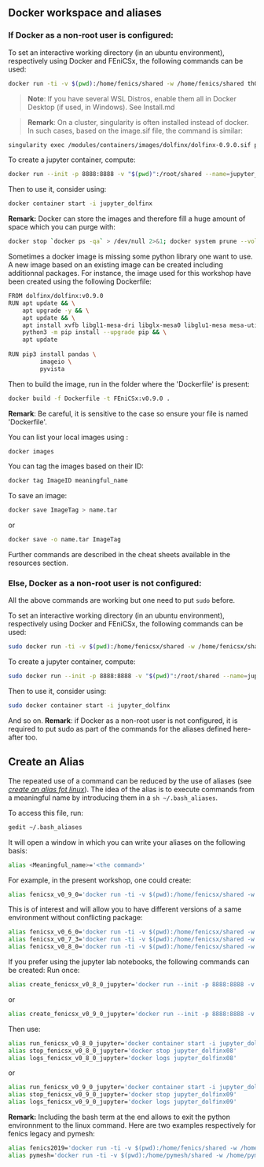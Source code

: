 ## Docker workspace and aliases

### If Docker as a non-root user is configured:
To set an interactive working directory (in an ubuntu environment), respectively using Docker and FEniCSx, the following commands can be used:
```sh
docker run -ti -v $(pwd):/home/fenics/shared -w /home/fenics/shared th0maslavigne/dolfinx:v0.9.0
```

>**Note**: If you have several WSL Distros, enable them all in Docker Desktop (if used, in Windows). See Install.md

>**Remark**: On a cluster, singularity is often installed instead of docker. In such cases, based on the image.sif file, the command is similar:
```sh
singularity exec /modules/containers/images/dolfinx/dolfinx-0.9.0.sif python3 file.py
```

To create a jupyter container, compute:
```sh
docker run --init -p 8888:8888 -v "$(pwd)":/root/shared --name=jupyter_dolfinx dolfinx/lab:v0.9.0
```

Then to use it, consider using:
```sh
docker container start -i jupyter_dolfinx
```


**Remark:** Docker can store the images and therefore fill a huge amount of space which you can purge with:
```sh
docker stop `docker ps -qa` > /dev/null 2>&1; docker system prune --volumes --all;
```

Sometimes a docker image is missing some python library one want to use. A new image based on an existing image can be created including additionnal packages. For instance, the image used for this workshop have been created using the following Dockerfile:
```sh
FROM dolfinx/dolfinx:v0.9.0
RUN apt update && \
    apt upgrade -y && \
    apt update && \
    apt install xvfb libgl1-mesa-dri libglx-mesa0 libglu1-mesa mesa-utils -y && \
    python3 -m pip install --upgrade pip && \
    apt update 
   
RUN pip3 install pandas \
         imageio \
         pyvista
```

Then to build the image, run in the folder where the 'Dockerfile' is present: 
```sh
docker build -f Dockerfile -t FEniCSx:v0.9.0 .
```
**Remark**: Be careful, it is sensitive to the case so ensure your file is named 'Dockerfile'.

You can list your local images using :
```sh
docker images
```

You can tag the images based on their ID:
```sh
docker tag ImageID meaningful_name
```

To save an image:
```sh
docker save ImageTag > name.tar
```
or
```sh
docker save -o name.tar ImageTag
```

Further commands are described in the cheat sheets available in the resources section.

### Else, Docker as a non-root user is not configured:
All the above commands are working but one need to put `sudo` before.

To set an interactive working directory (in an ubuntu environment), respectively using Docker and FEniCSx, the following commands can be used:
```sh
sudo docker run -ti -v $(pwd):/home/fenicsx/shared -w /home/fenicsx/shared th0maslavigne/dolfinx:v0.9.0
```

To create a jupyter container, compute:
```sh
sudo docker run --init -p 8888:8888 -v "$(pwd)":/root/shared --name=jupyter_dolfinx dolfinx/lab:v0.9.0
```

Then to use it, consider using:
```sh
sudo docker container start -i jupyter_dolfinx
```

And so on. **Remark**: if Docker as a non-root user is not configured, it is required to put sudo as part of the commands for the aliases defined here-after too.

## Create an Alias
The repeated use of a command can be reduced by the use of aliases (see *[create an alias fot linux](https://www.malekal.com/comment-creer-un-alias-linux/)*). 
The idea of the alias is to execute commands from a meaningful name by introducing them in a `sh ~/.bash_aliases`. 

To access this file, run:
```sh
gedit ~/.bash_aliases
```

It will open a window in which you can write your aliases on the following basis:
```sh
alias <Meaningful_name>='<the command>'
```

For example, in the present workshop, one could create:
```sh
alias fenicsx_v0_9_0='docker run -ti -v $(pwd):/home/fenicsx/shared -w /home/fenicsx/shared th0maslavigne/dolfinx:v0.9.0'
```

This is of interest and will allow you to have different versions of a same environment without conflicting package:
```sh
alias fenicsx_v0_6_0='docker run -ti -v $(pwd):/home/fenicsx/shared -w /home/fenicsx/shared dolfinx/dolfinx:v0.6.0'
alias fenicsx_v0_7_3='docker run -ti -v $(pwd):/home/fenicsx/shared -w /home/fenicsx/shared dolfinx/dolfinx:v0.7.3'
alias fenicsx_v0_8_0='docker run -ti -v $(pwd):/home/fenicsx/shared -w /home/fenicsx/shared dolfinx/dolfinx:v0.8.0'
```

If you prefer using the jupyter lab notebooks, the following commands can be created:
Run once:
```sh
alias create_fenicsx_v0_8_0_jupyter='docker run --init -p 8888:8888 -v "$(pwd)":/root/shared --name=jupyter_dolfinx08 dolfinx/lab:v0.8.0'
```
or
```sh
alias create_fenicsx_v0_9_0_jupyter='docker run --init -p 8888:8888 -v "$(pwd)":/root/shared --name=jupyter_dolfinx09 dolfinx/lab:v0.9.0'
```

Then use:
```sh
alias run_fenicsx_v0_8_0_jupyter='docker container start -i jupyter_dolfinx08'
alias stop_fenicsx_v0_8_0_jupyter='docker stop jupyter_dolfinx08'
alias logs_fenicsx_v0_8_0_jupyter='docker logs jupyter_dolfinx08'
```
or
```sh
alias run_fenicsx_v0_9_0_jupyter='docker container start -i jupyter_dolfinx09'
alias stop_fenicsx_v0_9_0_jupyter='docker stop jupyter_dolfinx09'
alias logs_fenicsx_v0_9_0_jupyter='docker logs jupyter_dolfinx09'
```

**Remark:** Including the bash term at the end allows to exit the python environnment to the linux command. Here are two examples respectively for fenics legacy and pymesh:
```sh
alias fenics2019='docker run -ti -v $(pwd):/home/fenics/shared -w /home/fenics/shared pymor/fenics_py3.9 bash'
alias pymesh='docker run -ti -v $(pwd):/home/pymesh/shared -w /home/pymesh/shared pymesh/pymesh bash'
```